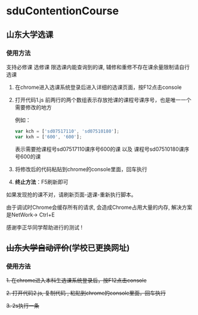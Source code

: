 # sduContentionCourse

## 山东大学选课

### 使用方法

支持必修课 选修课 限选课内能查询到的课, 辅修和重修不存在课余量限制请自行选课

1. 在chrome进入选课系统登录后进入详细的选课页面，按F12点击console

2. 打开代码1.js 前两行的两个数组表示存放抢课的课程号课序号，也是唯一一个需要修改的地方

   例如：

   ```js
   var kch = ['sd07517110', 'sd07510180'];
   var kxh = ['600', '600'];
   ```

   表示需要抢课程号sd07517110课序号600的课 以及 课程号sd07510180课序号600的课  

3. 将修改后的代码粘贴到chrome的console里面，回车执行 

4. **终止方法**：F5刷新即可

如果发现抢的课不对，请刷新页面-退课-重新执行脚本。

由于调试时Chrome会缓存所有的请求, 会造成Chrome占用大量的内存, 解决方案是NetWork-> Ctrl+E

感谢李正华同学帮助进行的测试 !

## ~~山东大学自动评价~~(学校已更换网址)

### ~~使用方法~~

~~1. 在chrome进入本科生选课系统登录后，按F12点击console~~

~~2. 打开代码2.js, 复制代码 , 粘贴到chrome的console里面，回车执行~~

~~3. 2s执行一条~~
